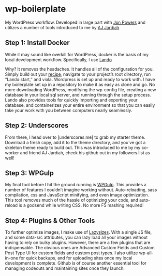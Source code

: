 # wp-boilerplate
My WordPress workflow. Developed in large part with [Jon Powers](https://github.com/jpowersdev) and utilizes a number of tools introduced to me by [AJ Jardiah](https://github.com/AjDigitalDesign)

## Step 1: Install Docker

While it may sound like overkill for WordPress, docker is the basis of my local development workflow. Specifically, I use [Lando](https://lando.dev)

Why? It removes the headaches. It handles all of the configuration for you. Simply build out your [recipe](https://docs.lando.dev/config/wordpress.html#configuration), navigate to your project’s root directory, run “Lando start,” and viola. Wordpress is set up and ready to work with. I have my boilerplate set up in a repository to make it as easy as clone and go. No more downloading WordPress, modifying the wp-config file, creating a new database in your local sql server, and running through the setup process. Lando also provides tools for quickly importing and exporting your database, and containerizes your entire environment so that you can easily take your work with you between computers nearly seamlessly.

## Step 2: Underscores

From there, I head over to [underscores.me] to grab my starter theme. Download a fresh copy, add it to the theme directory, and you’ve got a skeleton theme ready to build out. This was introduced to me by my co-worker and friend AJ Jardiah, check his github out in my followers list as well!

## Step 3: WPGulp

My final tool before I hit the ground running is [WPGulp](https://github.com/ahmadawais/WPGulp). This provides a number of features I couldn’t imagine working without. Auto-reloading, sass compilation, css and JavaScript minifying, and even image optimization. This tool removes much of the hassle of optimizing your code, and auto-reload is a godsend while writing CSS. No more F5 mashing required!

## Step 4: Plugins & Other Tools

To further optimize images, I make use of [Lazysizes](https://github.com/aFarkas/lazysizes). With a single JS file, and some data-src attributes, you can lazy load all your images without having to rely on bulky plugins. However, there are a few plugins that are indispensable. The obvious ones are Advanced Custom Fields and Custom Post Type UI for custom fields and custom post types. I also utilize wp-all-in-one for quick backups, and for uploading sites once my local development is complete. Github is of course another essential tool for managing codeouts and maintaining sites once they launch. 



